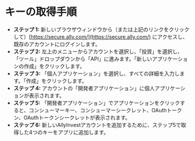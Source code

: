 # **キーの取得手順**
- **ステップ 1:** 新しいブラウザウィンドウから（または上記のリンクをクリックして）[https://secure.ally.com/](https://secure.ally.com/) にアクセスし、既存のアカウントにログインします。
- **ステップ 2:** 左上のメニューからアカウントを選択し、「投資」を選択し、「ツール」ドロップダウンから「API」に進みます。「新しいアプリケーションの作成」をクリックします。
- **ステップ 3:** 「個人アプリケーション」を選択し、すべての詳細を入力します。「作成」をクリックします。
- **ステップ 4:** アカウントの「開発者アプリケーション」に個人アプリケーションが表示されます。
- **ステップ 5:** 「開発者アプリケーション」でアプリケーションをクリックすると、コンシューマーキー、コンシューマーシークレット、OAuthトークン、OAuthトークンシークレットが表示されます。
- **ステップ 6:** 新しいAllyInvestアカウントを追加するために、ステップ5で取得した4つのキーをアプリに追加します。

